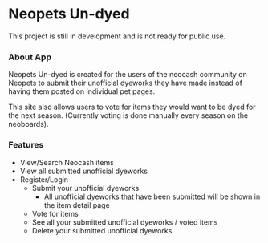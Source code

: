 # Neopets Un-dyed

This project is still in development and is not ready for public use.

### About App
Neopets Un-dyed is created for the users of the neocash community on Neopets to submit their unofficial dyeworks they have made instead of having them posted on individual pet pages.

This site also allows users to vote for items they would want to be dyed for the next season.
(Currently voting is done manually every season on the neoboards).

### Features
- View/Search Neocash items
- View all submitted unofficial dyeworks
- Register/Login
    - Submit your unofficial dyeworks
        - All unofficial dyeworks that have been submitted will be shown in the item detail page
    - Vote for items
    - See all your submitted unofficial dyeworks / voted items
    - Delete your submitted unofficial dyeworks